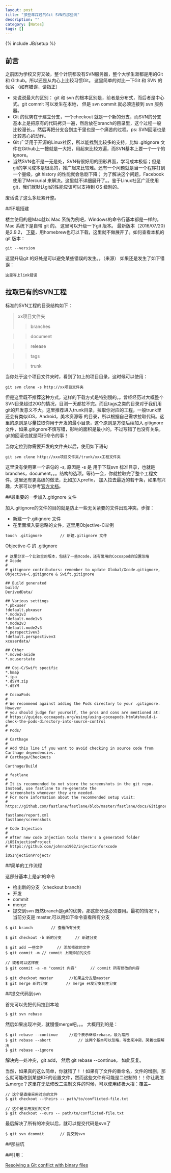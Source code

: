 ```yaml
---
layout: post
title: "那些年踩过的Git SVN的那些坑"
description: ""
category: [Notes]
tags: []
---
```

{% include JB/setup %}

## 前言

之前因为学校又穷又破，整个计院都没有SVN服务器，整个大学生涯都是用的Git 和 Github。所以还是从内心上比较习惯Git。 这里简单的对比一下Git 和 SVN 的优劣 （如有错误，请指正）

* 先说说最大的区别： git 和 svn 的根本区别是，前者是分布式，而后者是中心式。git commit 可以发生在本地， 但是 svn commit 就必须连接到 svn 服务器。 
* Git 的优势在于建立分支，一个checkout 就是一个新的分支，而SVN的分支基本上是把原有的代码拷贝一遍，然后放在branch的目录里，这个过程一般比较漫长。。然后再把分支合到主干里也是一个痛苦的过程。ps: SVN回滚也是比较恶心的动作。
* Git 广泛用于开源的Linux社区，所以能找到比较多的支持，比如 .gitignore 文件在Github上一搜就是一大把，用起来比较方遍，而SVN基本上要一个一个的ignore。
* 当然SVN也不是一无是处，SVN有很好用的图形界面，学习成本极低；但是git的学习成本是很高的，推广起来比较难。还有一个问题就是当一个程序打到一个量级，git history 的性能就会急剧下降； 为了解决这个问题，Facebook 使用了Mercurial 来解决。这里就不详细展开了。。鉴于Linux社区广泛使用git，我们就默认git的性能应该可以支持到 OS 级别的。

废话说了这么多赶紧开整。

##环境搭建

楼主使用的是Mac就以 Mac 系统为例吧，Windows的命令行基本都是一样的。Mac 系统下是自带 git 的。 这里可以升级一下git 版本。 最新版本（2016/07/20）是2.9.2， [下载](https://git-scm.com/download/mac)，用homebrew也可以下载，这里就不做展开了。如何查看本机的git 版本：

```
git --version
``` 

这里升级git 的好处是可以避免某些错误的发生。。（来源）
如果还是发生了如下错误：

```
这里写上link错误
```
## 拉取已有的SVN工程

标准的SVN工程的目录结构如下：
>xx项目文件夹
>>branches

>>document

>>release

>>tags

>>trunk

当你处于这个项目文件夹时，看到了如上的项目目录，这时候可以使用：

```
git svn clone -s http://xx项目文件夹	
```

但是这里既不推荐这种方式，这样的下载方式是特别慢的。。曾经经历过大概整个SVN目录超过20G的情况，目测一天都拉不完。而且tags之类的目录对于我们用git的开发意义不大。这里推荐进入trunk目录，拉取你对应的工程，一般trunk里还会有类似iOS，Android，美术资源等 的目录，所以根据自己需求拉取代码。这里的原则是尽量拉取你用于开发的最小目录，这个原则是方便后续加入.gitignore 文件，如果.gitignore不慎写错，影响的面积是最小的。不过写错了也没有关系，git的回滚也就是两行命令的事！


当你定位到你需要开发的文件夹以后，使用如下语句

```
git svn clone http://xxx项目文件夹/trunk/xxx工程文件夹
```
这里没有使用第一个语句的 -s, 原因是 -s 是 用于下载svn 标准目录，也就是 branches，document。。。结构的选项。等待一会，你就拉取完了整个工程文件。这里还有更高级的做法，比如加入prefix， 加入拉去最近的若干条，如果有兴趣，大家可以参考[官方文档](https://git-scm.com/docs/git-svn)。

##最重要的一步加入.gitignore 文件

加入.gitignore的文件的目的就是防止一些无关紧要的文件出现冲突。步骤：

* 新建一个.gitignore 文件
* 在里面填入要忽略的文件，这里用Objective-C举例

```
touch .gitignore		// 新建.gitignore 文件
```

Objective-C 的 .gitignore

```
# 这里分享一个比较全的版本，包括了一些Xcode，还有常用的Cocoapod的设置忽略
# Xcode
#
# gitignore contributors: remember to update Global/Xcode.gitignore, Objective-C.gitignore & Swift.gitignore

## Build generated
build/
DerivedData/

## Various settings
*.pbxuser
!default.pbxuser
*.mode1v3
!default.mode1v3
*.mode2v3
!default.mode2v3
*.perspectivev3
!default.perspectivev3
xcuserdata/

## Other
*.moved-aside
*.xcuserstate

## Obj-C/Swift specific
*.hmap
*.ipa
*.dSYM.zip
*.dSYM

# CocoaPods
#
# We recommend against adding the Pods directory to your .gitignore. However
# you should judge for yourself, the pros and cons are mentioned at:
# https://guides.cocoapods.org/using/using-cocoapods.html#should-i-check-the-pods-directory-into-source-control
#
# Pods/

# Carthage
#
# Add this line if you want to avoid checking in source code from Carthage dependencies.
# Carthage/Checkouts

Carthage/Build

# fastlane
#
# It is recommended to not store the screenshots in the git repo. Instead, use fastlane to re-generate the 
# screenshots whenever they are needed.
# For more information about the recommended setup visit:
# https://github.com/fastlane/fastlane/blob/master/fastlane/docs/Gitignore.md

fastlane/report.xml
fastlane/screenshots

# Code Injection
#
# After new code Injection tools there's a generated folder /iOSInjectionProject
# https://github.com/johnno1962/injectionforxcode

iOSInjectionProject/
```


##简单的工作流程

这部分基本上是git的命令

* 检出新的分支（checkout branch）
* 开发
* commit
* merge
* 提交到svn
既然branch是git的优势，那这部分是必须要用。最初的情况下，当前分支是 master,可以用如下命令查看所有分支

```
$ git branch		// 查看所有分支
```

```
$ git checkout -b 新的分支		// 新建分支
```

```
$ git add 一些文件		// 添加修改的文件
$ git commit -m	// commit 上面添加的文件

// 或者可以这样做
$ git commit -a -m "commit 内容"		// commit 所有修改的内容
```

```
$ git checkout master		//如果主分支是master
$ git merge 新的分支		// merge 开发分支到主分支
```

##提交代码到svn

首先可以先把代码拉到本地

```
$ git svn rebase 
```
然后如果出现冲突，就慢慢merge吧。。。
大概用到的是：

```
$ git rebase --continue		//这个表示继续rebase，最为常用
$ git rebase --abort			// 这两个基本可以忽略，写出来冲突，哭着也要解决
$ git rebase --ignore
```
解决完一处冲突，git add， 然后 git rebase --continue， 如此反复。

当然，如果真的这么简单，你就错了！！如果有了文件的重命名，文件的增删，那么就可能改到某些IDE的设置文件，然而这些文件有可能是二进制的！！你让我怎么merge？这里在无法修改二进制文件的时候，可以使用终极大招：覆盖~

```
// 这个是直接采用对方的文件
$ git checkout --theirs -- path/to/conflicted-file.txt

// 这个是采用我们的文件
$ git checkout --ours -- path/to/conflicted-file.txt
```
最后解决了所有的冲突以后，就可以提交代码是svn了

```
$ git svn dcommit		// 提交到svn
```

##那些坑


##引用：
  
[Resolving a Git conflict with binary files](http://stackoverflow.com/questions/278081/resolving-a-git-conflict-with-binary-files)

